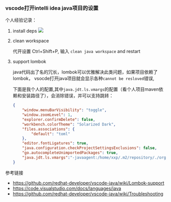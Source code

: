 ### vscode打开intelli idea java项目的设置

个人经验记录：

1. install deps
    ![](2019-02-27-21-21-44.png)

2. clean workspace 

    代开设置 Ctrl+Shift+P, 输入 ``clean java workspace`` and restart

3. support lombok

    java代码出了名的冗长，lombok可以优雅解决此类问题，如果项目依赖了lombok， vsocde打开java项目就会显示各种``cannot be resloved``错误,

    下面是我个人的配置,其中``java.jdt.ls.vmargs``的配置（看个人项目maven依赖和安装路径了），会消除错误，并可以支持跳转：
    ```json
    {
        "window.menuBarVisibility": "toggle",
        "window.zoomLevel": 1,
        "explorer.confirmDelete": false,
        "workbench.colorTheme": "Solarized Dark",
        "files.associations": {
            "default": "toml"
        },
        "editor.fontLigatures": true,
        "java.configuration.checkProjectSettingsExclusions": false,
        "go.autocompleteUnimportedPackages": true,
        "java.jdt.ls.vmargs":"-javaagent:/home/xxp/.m2/repository/./org/projectlombok/lombok/1.16.20/lombok-1.16.20.jar -Xbootclasspath/a:/home/xxp/.m2/repository/./org/projectlombok/lombok/1.16.20/lombok-1.16.20.jar"
    }
    ```

参考链接

- https://github.com/redhat-developer/vscode-java/wiki/Lombok-support
- https://code.visualstudio.com/docs/languages/java
- https://github.com/redhat-developer/vscode-java/wiki/Troubleshooting